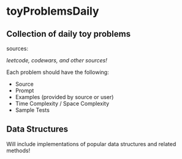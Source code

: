 # toyProblemsDaily

## Collection of daily toy problems

sources:

_leetcode, codewars, and other sources!_

Each problem should have the following:

-   Source
-   Prompt
-   Examples (provided by source or user)
-   Time Complexity / Space Complexity
-   Sample Tests

## Data Structures

Will include implementations of popular data structures and related methods!
